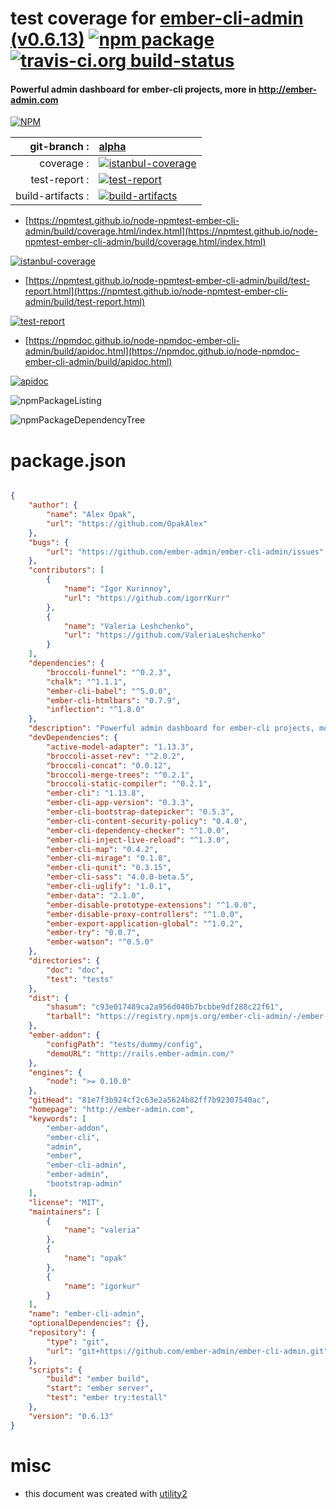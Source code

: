 # test coverage for  [ember-cli-admin (v0.6.13)](http://ember-admin.com)  [![npm package](https://img.shields.io/npm/v/npmtest-ember-cli-admin.svg?style=flat-square)](https://www.npmjs.org/package/npmtest-ember-cli-admin) [![travis-ci.org build-status](https://api.travis-ci.org/npmtest/node-npmtest-ember-cli-admin.svg)](https://travis-ci.org/npmtest/node-npmtest-ember-cli-admin)
#### Powerful admin dashboard for ember-cli projects, more in http://ember-admin.com

[![NPM](https://nodei.co/npm/ember-cli-admin.png?downloads=true&downloadRank=true&stars=true)](https://www.npmjs.com/package/ember-cli-admin)

| git-branch : | [alpha](https://github.com/npmtest/node-npmtest-ember-cli-admin/tree/alpha)|
|--:|:--|
| coverage : | [![istanbul-coverage](https://npmtest.github.io/node-npmtest-ember-cli-admin/build/coverage.badge.svg)](https://npmtest.github.io/node-npmtest-ember-cli-admin/build/coverage.html/index.html)|
| test-report : | [![test-report](https://npmtest.github.io/node-npmtest-ember-cli-admin/build/test-report.badge.svg)](https://npmtest.github.io/node-npmtest-ember-cli-admin/build/test-report.html)|
| build-artifacts : | [![build-artifacts](https://npmtest.github.io/node-npmtest-ember-cli-admin/glyphicons_144_folder_open.png)](https://github.com/npmtest/node-npmtest-ember-cli-admin/tree/gh-pages/build)|

- [https://npmtest.github.io/node-npmtest-ember-cli-admin/build/coverage.html/index.html](https://npmtest.github.io/node-npmtest-ember-cli-admin/build/coverage.html/index.html)

[![istanbul-coverage](https://npmtest.github.io/node-npmtest-ember-cli-admin/build/screenCapture.buildCi.browser.%252Ftmp%252Fbuild%252Fcoverage.lib.html.png)](https://npmtest.github.io/node-npmtest-ember-cli-admin/build/coverage.html/index.html)

- [https://npmtest.github.io/node-npmtest-ember-cli-admin/build/test-report.html](https://npmtest.github.io/node-npmtest-ember-cli-admin/build/test-report.html)

[![test-report](https://npmtest.github.io/node-npmtest-ember-cli-admin/build/screenCapture.buildCi.browser.%252Ftmp%252Fbuild%252Ftest-report.html.png)](https://npmtest.github.io/node-npmtest-ember-cli-admin/build/test-report.html)

- [https://npmdoc.github.io/node-npmdoc-ember-cli-admin/build/apidoc.html](https://npmdoc.github.io/node-npmdoc-ember-cli-admin/build/apidoc.html)

[![apidoc](https://npmdoc.github.io/node-npmdoc-ember-cli-admin/build/screenCapture.buildCi.browser.%252Ftmp%252Fbuild%252Fapidoc.html.png)](https://npmdoc.github.io/node-npmdoc-ember-cli-admin/build/apidoc.html)

![npmPackageListing](https://npmtest.github.io/node-npmtest-ember-cli-admin/build/screenCapture.npmPackageListing.svg)

![npmPackageDependencyTree](https://npmtest.github.io/node-npmtest-ember-cli-admin/build/screenCapture.npmPackageDependencyTree.svg)



# package.json

```json

{
    "author": {
        "name": "Alex Opak",
        "url": "https://github.com/OpakAlex"
    },
    "bugs": {
        "url": "https://github.com/ember-admin/ember-cli-admin/issues"
    },
    "contributors": [
        {
            "name": "Igor Kurinnoy",
            "url": "https://github.com/igorrKurr"
        },
        {
            "name": "Valeria Leshchenko",
            "url": "https://github.com/ValeriaLeshchenko"
        }
    ],
    "dependencies": {
        "broccoli-funnel": "^0.2.3",
        "chalk": "^1.1.1",
        "ember-cli-babel": "^5.0.0",
        "ember-cli-htmlbars": "0.7.9",
        "inflection": "^1.8.0"
    },
    "description": "Powerful admin dashboard for ember-cli projects, more in http://ember-admin.com",
    "devDependencies": {
        "active-model-adapter": "1.13.3",
        "broccoli-asset-rev": "^2.0.2",
        "broccoli-concat": "0.0.12",
        "broccoli-merge-trees": "^0.2.1",
        "broccoli-static-compiler": "^0.2.1",
        "ember-cli": "1.13.8",
        "ember-cli-app-version": "0.3.3",
        "ember-cli-bootstrap-datepicker": "0.5.3",
        "ember-cli-content-security-policy": "0.4.0",
        "ember-cli-dependency-checker": "^1.0.0",
        "ember-cli-inject-live-reload": "^1.3.0",
        "ember-cli-map": "0.4.2",
        "ember-cli-mirage": "0.1.8",
        "ember-cli-qunit": "0.3.15",
        "ember-cli-sass": "4.0.0-beta.5",
        "ember-cli-uglify": "1.0.1",
        "ember-data": "2.1.0",
        "ember-disable-prototype-extensions": "^1.0.0",
        "ember-disable-proxy-controllers": "^1.0.0",
        "ember-export-application-global": "^1.0.2",
        "ember-try": "0.0.7",
        "ember-watson": "^0.5.0"
    },
    "directories": {
        "doc": "doc",
        "test": "tests"
    },
    "dist": {
        "shasum": "c93e017489ca2a956d040b7bcbbe9df288c22f61",
        "tarball": "https://registry.npmjs.org/ember-cli-admin/-/ember-cli-admin-0.6.13.tgz"
    },
    "ember-addon": {
        "configPath": "tests/dummy/config",
        "demoURL": "http://rails.ember-admin.com/"
    },
    "engines": {
        "node": ">= 0.10.0"
    },
    "gitHead": "81e7f3b924cf2c63e2a5624b82ff7b92307540ac",
    "homepage": "http://ember-admin.com",
    "keywords": [
        "ember-addon",
        "ember-cli",
        "admin",
        "ember",
        "ember-cli-admin",
        "ember-admin",
        "bootstrap-admin"
    ],
    "license": "MIT",
    "maintainers": [
        {
            "name": "valeria"
        },
        {
            "name": "opak"
        },
        {
            "name": "igorkur"
        }
    ],
    "name": "ember-cli-admin",
    "optionalDependencies": {},
    "repository": {
        "type": "git",
        "url": "git+https://github.com/ember-admin/ember-cli-admin.git"
    },
    "scripts": {
        "build": "ember build",
        "start": "ember server",
        "test": "ember try:testall"
    },
    "version": "0.6.13"
}
```



# misc
- this document was created with [utility2](https://github.com/kaizhu256/node-utility2)
